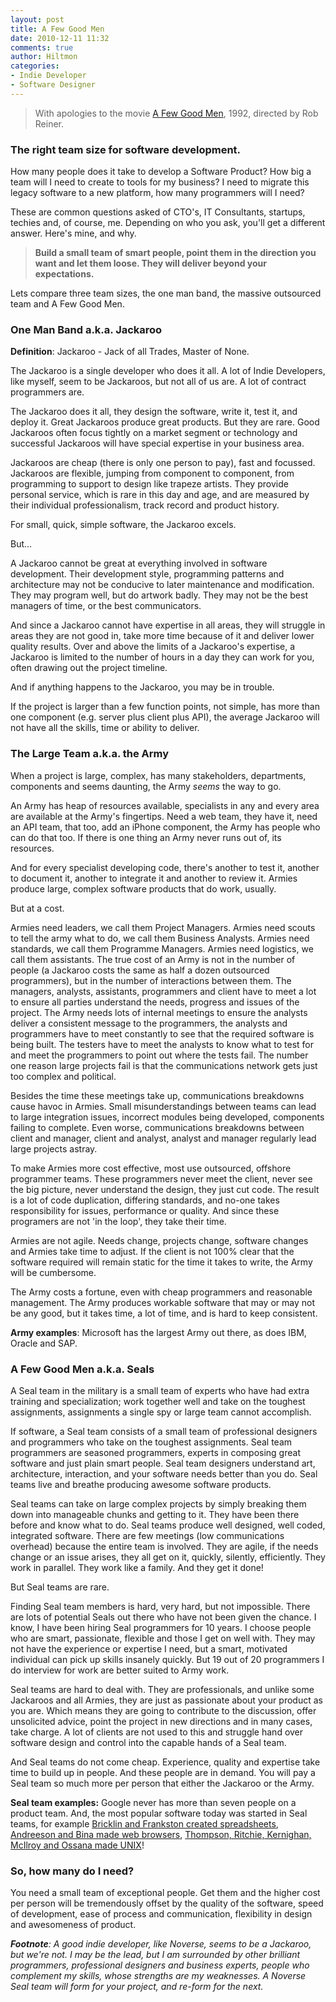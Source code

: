 ```yaml
---
layout: post
title: A Few Good Men
date: 2010-12-11 11:32
comments: true
author: Hiltmon
categories:
- Indie Developer
- Software Designer
---
```


> With apologies to the movie [A Few Good Men](http://www.imdb.com/title/tt0104257/), 1992, directed by Rob Reiner.

### The right team size for software development.

How many people does it take to develop a Software Product?  How big a team will I need to create to tools for my business?  I need to migrate this legacy software to a new platform, how many programmers will I need?

These are common questions asked of CTO's, IT Consultants, startups, techies and, of course, me.  Depending on who you ask, you'll get a different answer.  Here's mine, and why.

> **Build a small team of smart people, point them in the direction you want and let them loose.  They will deliver beyond your expectations.**

Lets compare three team sizes, the one man band, the massive outsourced team and A Few Good Men.

### One Man Band a.k.a. Jackaroo

**Definition**: Jackaroo - Jack of all Trades, Master of None.

The Jackaroo is a single developer who does it all.  A lot of Indie Developers, like myself, seem to be Jackaroos, but not all of us are.  A lot of contract programmers are.

The Jackaroo does it all, they design the software, write it, test it, and deploy it.  Great Jackaroos produce great products.  But they are rare.  Good Jackaroos often focus tightly on a market segment or technology and successful Jackaroos will have special expertise in your business area.

Jackaroos are cheap (there is only one person to pay), fast and focussed.  Jackaroos are flexible, jumping from component to component, from programming to support to design like trapeze artists.  They provide personal service, which is rare in this day and age, and are measured by their individual professionalism, track record and product history. 

For small, quick, simple software, the Jackaroo excels.

But...

A Jackaroo cannot be great at everything involved in software development.  Their development style, programming patterns and architecture may not be conducive to later maintenance and modification.  They may program well, but do artwork badly.  They may not be the best managers of time, or the best communicators.

And since a Jackaroo cannot have expertise in all areas, they will struggle in areas they are not good in, take more time because of it and deliver lower quality results.  Over and above the limits of a Jackaroo's expertise, a Jackaroo is limited to the number of hours in a day they can work for you, often drawing out the project timeline.

And if anything happens to the Jackaroo, you may be in trouble.

If the project is larger than a few function points, not simple, has more than one component (e.g. server plus client plus API), the average Jackaroo will not have all the skills, time or ability to deliver.

### The Large Team a.k.a. the Army

When a project is large, complex, has many stakeholders, departments, components and seems daunting, the Army _seems_ the way to go.

An Army has heap of resources available, specialists in any and every area are available at the Army's fingertips.  Need a web team, they have it, need an API team, that too, add an iPhone component, the Army has people who can do that too.  If there is one thing an Army never runs out of, its resources.

And for every specialist developing code, there's another to test it, another to document it, another to integrate it and another to review it.  Armies produce large, complex software products that do work, usually.

But at a cost.

Armies need leaders, we call them Project Managers.  Armies need scouts to tell the army what to do, we call them Business Analysts.  Armies need standards, we call them Programme Managers.  Armies need logistics, we call them assistants.  The true cost of an Army is not in the number of people (a Jackaroo costs the same as half a dozen outsourced programmers), but in the number of interactions between them.  The managers, analysts, assistants, programmers and client have to meet a lot to ensure all parties understand the needs, progress and issues of the project.  The Army needs lots of internal meetings to ensure the analysts deliver a consistent message to the programmers, the analysts and programmers have to meet constantly to see that the required software is being built.  The testers have to meet the analysts to know what to test for and meet the programmers to point out where the tests fail.  The number one reason large projects fail is that the communications network gets just too complex and political.

Besides the time these meetings take up, communications breakdowns cause havoc in Armies.  Small misunderstandings between teams can lead to large integration issues, incorrect modules being developed, components failing to complete.  Even worse, communications breakdowns between client and manager, client and analyst, analyst and manager regularly lead large projects astray.

To make Armies more cost effective, most use outsourced, offshore programmer teams.  These programmers never meet the client, never see the big picture, never understand the design, they just cut code.  The result is a lot of code duplication, differing standards, and no-one takes responsibility for issues, performance or quality.  And since these programers are not 'in the loop', they take their time.

Armies are not agile.  Needs change, projects change, software changes and Armies take time to adjust.  If the client is not 100% clear that the software required will remain static for the time it takes to write, the Army will be cumbersome.

The Army costs a fortune, even with cheap programmers and reasonable management.  The Army produces workable software that may or may not be any good, but it takes time, a lot of time, and is hard to keep consistent.

**Army examples**: Microsoft has the largest Army out there, as does IBM, Oracle and SAP.

### A Few Good Men a.k.a. Seals

A Seal team in the military is a small team of experts who have had extra training and specialization; work together well and take on the toughest assignments, assignments a single spy or large team cannot accomplish.

If software, a Seal team consists of a small team of professional designers and programmers who take on the toughest assignments.  Seal team programmers are seasoned programmers, experts in composing great software and just plain smart people.  Seal team designers understand art, architecture, interaction, and your software needs better than you do.  Seal teams live and breathe producing awesome software products.

Seal teams can take on large complex projects by simply breaking them down into manageable chunks and getting to it.  They have been there before and know what to do.  Seal teams produce well designed, well coded, integrated software.  There are few meetings (low communications overhead) because the entire team is involved.  They are agile, if the needs change or an issue arises, they all get on it, quickly, silently, efficiently.  They work in parallel.  They work like a family.  And they get it done!

But Seal teams are rare.

Finding Seal team members is hard, very hard, but not impossible.  There are lots of potential Seals out there who have not been given the chance.  I know, I have been hiring Seal programmers for 10 years.  I choose people who are smart, passionate, flexible and those I get on well with.  They may not have the experience or expertise I need, but a smart, motivated individual can pick up skills insanely quickly.  But 19 out of 20 programmers I do interview for work are better suited to Army work.

Seal teams are hard to deal with.  They are professionals, and unlike some Jackaroos and all Armies, they are just as passionate about your product as you are.  Which means they are going to contribute to the discussion, offer unsolicited advice, point the project in new directions and in many cases, take charge.  A lot of clients are not used to this and struggle hand over software design and control into the capable hands of a Seal team.

And Seal teams do not come cheap.  Experience, quality and expertise take time to build up in people.  And these people are in demand.  You will pay a Seal team so much more per person that either the Jackaroo or the Army.

**Seal team examples:** Google never has more than seven people on a product team.  And, the most popular software today was started in Seal teams, for example [Bricklin and Frankston created spreadsheets](http://en.wikipedia.org/wiki/VisiCalc), [Andreeson and Bina made web browsers](http://www.livinginternet.com/w/wi_mosaic.htm), [Thompson, Ritchie, Kernighan, McIlroy and Ossana made UNIX](http://en.wikipedia.org/wiki/Unix)! 

### So, how many do I need?

You need a small team of exceptional people.  Get them and the higher cost per  person will be tremendously offset by the quality of the software, speed of development, ease of process and communication, flexibility in design and awesomeness of product.

_**Footnote**: A good indie developer, like Noverse, seems to be a Jackaroo, but we're not.  I may be the lead, but I am surrounded by other brilliant programmers, professional designers and business experts, people who complement my skills, whose strengths are my weaknesses.  A Noverse Seal team will form for your project, and re-form for the next._
